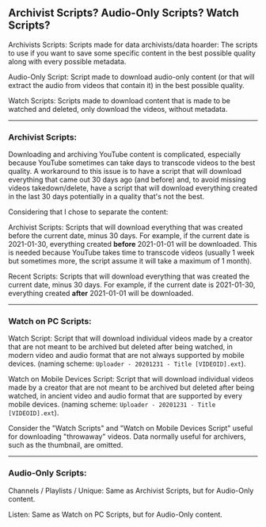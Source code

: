 ## Archivist Scripts? Audio-Only Scripts? Watch Scripts?

Archivists Scripts: Scripts made for data archivists/data hoarder: The scripts to use if you want to save some specific content in the best possible quality along with every possible metadata.

Audio-Only Script: Script made to download audio-only content (or that will extract the audio from videos that contain it) in the best possible quality.

Watch Scripts: Scripts made to download content that is made to be watched and deleted, only download the videos, without metadata.

---

### Archivist Scripts:

Downloading and archiving YouTube content is complicated, especially because YouTube sometimes can take days to transcode videos to the best quality. A workaround to this issue is to have a script that will download everything that came out 30 days ago (and before) and, to avoid missing videos takedown/delete, have a script that will download everything created in the last 30 days potentially in a quality that's not the best.

Considering that I chose to separate the content:

Archivist Scripts: Scripts that will download everything that was created before the current date, minus 30 days. For example, if the current date is 2021-01-30, everything created **before** 2021-01-01 will be downloaded. This is needed because YouTube takes time to transcode videos (usually 1 week but sometimes more, the script assume it will take a maximum of 1 month).

Recent Scripts: Scripts that will download everything that was created the current date, minus 30 days. For example, if the current date is 2021-01-30, everything created **after** 2021-01-01 will be downloaded.

---

### Watch on PC Scripts:

Watch Script: Script that will download individual videos made by a creator that are not meant to be archived but deleted after being watched, in modern video and audio format that are not always supported by mobile devices. (naming scheme: `Uploader - 20201231 - Title [VIDEOID].ext`).

Watch on Mobile Devices Script: Script that will download individual videos made by a creator that are not meant to be archived but deleted after being watched, in ancient video and audio format that are supported by every mobile devices. (naming scheme: `Uploader - 20201231 - Title [VIDEOID].ext`).

Consider the "Watch Scripts" and "Watch on Mobile Devices Script" useful for downloading "throwaway" videos. Data normally useful for archivers, such as the thumbnail, are omitted.

---

### Audio-Only Scripts:

Channels / Playlists / Unique: Same as Archivist Scripts, but for Audio-Only content.

Listen: Same as Watch on PC Scripts, but for Audio-Only content.